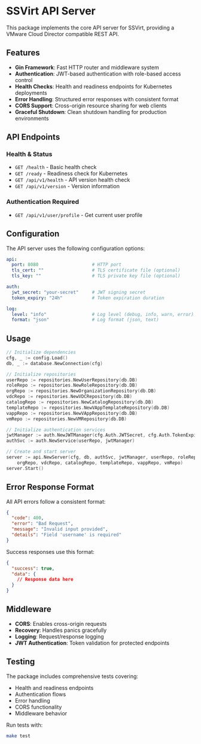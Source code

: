 # SSVirt API Server

This package implements the core API server for SSVirt, providing a VMware Cloud Director compatible REST API.

## Features

- **Gin Framework**: Fast HTTP router and middleware system
- **Authentication**: JWT-based authentication with role-based access control
- **Health Checks**: Health and readiness endpoints for Kubernetes deployments
- **Error Handling**: Structured error responses with consistent format
- **CORS Support**: Cross-origin resource sharing for web clients
- **Graceful Shutdown**: Clean shutdown handling for production environments

## API Endpoints

### Health & Status
- `GET /health` - Basic health check
- `GET /ready` - Readiness check for Kubernetes
- `GET /api/v1/health` - API version health check
- `GET /api/v1/version` - Version information

### Authentication Required
- `GET /api/v1/user/profile` - Get current user profile

## Configuration

The API server uses the following configuration options:

```yaml
api:
  port: 8080                    # HTTP port
  tls_cert: ""                  # TLS certificate file (optional)
  tls_key: ""                   # TLS private key file (optional)

auth:
  jwt_secret: "your-secret"     # JWT signing secret
  token_expiry: "24h"           # Token expiration duration

log:
  level: "info"                 # Log level (debug, info, warn, error)
  format: "json"                # Log format (json, text)
```

## Usage

```go
// Initialize dependencies
cfg, _ := config.Load()
db, _ := database.NewConnection(cfg)

// Initialize repositories
userRepo := repositories.NewUserRepository(db.DB)
roleRepo := repositories.NewRoleRepository(db.DB)
orgRepo := repositories.NewOrganizationRepository(db.DB)
vdcRepo := repositories.NewVDCRepository(db.DB)
catalogRepo := repositories.NewCatalogRepository(db.DB)
templateRepo := repositories.NewVAppTemplateRepository(db.DB)
vappRepo := repositories.NewVAppRepository(db.DB)
vmRepo := repositories.NewVMRepository(db.DB)

// Initialize authentication services
jwtManager := auth.NewJWTManager(cfg.Auth.JWTSecret, cfg.Auth.TokenExpiry)
authSvc := auth.NewService(userRepo, jwtManager)

// Create and start server
server := api.NewServer(cfg, db, authSvc, jwtManager, userRepo, roleRepo, 
    orgRepo, vdcRepo, catalogRepo, templateRepo, vappRepo, vmRepo)
server.Start()
```

## Error Response Format

All API errors follow a consistent format:

```json
{
  "code": 400,
  "error": "Bad Request",
  "message": "Invalid input provided",
  "details": "Field 'username' is required"
}
```

Success responses use this format:

```json
{
  "success": true,
  "data": {
    // Response data here
  }
}
```

## Middleware

- **CORS**: Enables cross-origin requests
- **Recovery**: Handles panics gracefully
- **Logging**: Request/response logging
- **JWT Authentication**: Token validation for protected endpoints

## Testing

The package includes comprehensive tests covering:
- Health and readiness endpoints
- Authentication flows
- Error handling
- CORS functionality
- Middleware behavior

Run tests with:
```bash
make test
```